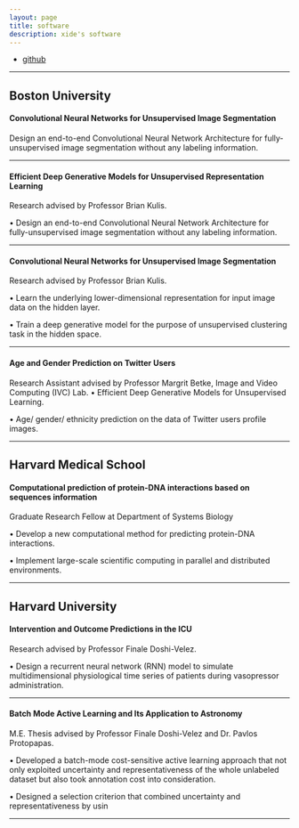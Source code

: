 ```yaml
---
layout: page
title: software
description: xide's software
---
```


<div class="navbar">
    <div class="navbar-inner">
        <ul class="nav">
            <li><a href="https://github.com/xidexia">github</a></li>
        </ul>
    </div>
</div>

---

Boston University
---
#### <a name="Segmentation"></a>Convolutional Neural Networks for Unsupervised Image Segmentation
Design an end-to-end Convolutional Neural Network Architecture for fully-unsupervised image segmentation without any labeling information.

---

#### <a name="Segmentation"></a>Efficient Deep Generative Models for Unsupervised Representation Learning
Research advised by Professor Brian Kulis.

• Design an end-to-end Convolutional Neural Network Architecture for fully-unsupervised image segmentation without any labeling information.

---


#### <a name="clustering"></a>Convolutional Neural Networks for Unsupervised Image Segmentation
Research advised by Professor Brian Kulis.

• Learn the underlying lower-dimensional representation for input image data on the hidden layer.

• Train a deep generative model for the purpose of unsupervised clustering task in the hidden space.

---


#### <a name="Twitter"></a>Age and Gender Prediction on Twitter Users
Research Assistant advised by Professor Margrit Betke, Image and Video Computing (IVC) Lab.
• Efficient Deep Generative Models for Unsupervised Learning.

• Age/ gender/ ethnicity prediction on the data of Twitter users profile images.

---

Harvard Medical School
---
#### <a name="protein"></a>Computational prediction of protein-DNA interactions based on sequences information
Graduate Research Fellow at Department of Systems Biology

• Develop a new computational method for predicting protein-DNA interactions.

• Implement large-scale scientific computing in parallel and distributed environments.

---

Harvard University
---
#### <a name="ICU"></a>Intervention and Outcome Predictions in the ICU
Research advised by Professor Finale Doshi-Velez.

• Design a recurrent neural network (RNN) model to simulate multidimensional physiological time series of patients during vasopressor
administration.

---


#### <a name="Astronomy"></a>Batch Mode Active Learning and Its Application to Astronomy
M.E. Thesis advised by Professor Finale Doshi-Velez and Dr. Pavlos Protopapas.

• Developed a batch-mode cost-sensitive active learning approach that not only exploited uncertainty and representativeness of the whole
unlabeled dataset but also took annotation cost into consideration.

• Designed a selection criterion that combined uncertainty and representativeness by usin

---

